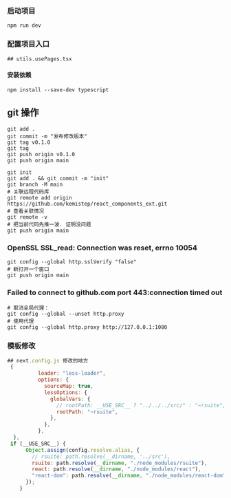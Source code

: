 <!-- 操作 -->

### 启动项目

```
npm run dev
```

### 配置项目入口

```
## utils.usePages.tsx

```

#### 安装依赖

```
npm install --save-dev typescript
```

## git 操作

```shell
git add .
git commit -m "发布修改版本"
git tag v0.1.0
git tag
git push origin v0.1.0
git push origin main
```

```shell
git init
git add . && git commit -m "init"
git branch -M main
# 关联远程代码库
git remote add origin https://github.com/kemistep/react_components_ext.git
# 查看关联情况
git remote -v
# 把当前代码先推一波. 证明没问题
git push origin main
```

### OpenSSL SSL_read: Connection was reset, errno 10054

```shell
git config --global http.sslVerify "false"
# 新打开一个窗口
git push origin main
```

### Failed to connect to github.com port 443:connection timed out

```shell
# 取消全局代理：
git config --global --unset http.proxy
# 使用代理
git config --global http.proxy http://127.0.0.1:1080
```

### 模板修改

```js
## next.config.js 修改的地方
 {
          loader: "less-loader",
          options: {
            sourceMap: true,
            lessOptions: {
              globalVars: {
                // rootPath: __USE_SRC__ ? "../../../src/" : "~rsuite",
                rootPath: "~rsuite",
              },
            },
          },
  },
 if (__USE_SRC__) {
      Object.assign(config.resolve.alias, {
        // rsuite: path.resolve(__dirname, '../src'),
        rsuite: path.resolve(__dirname, "./node_modules/rsuite"),
        react: path.resolve(__dirname, "./node_modules/react"),
        "react-dom": path.resolve(__dirname, "./node_modules/react-dom"),
      });
    }
```

